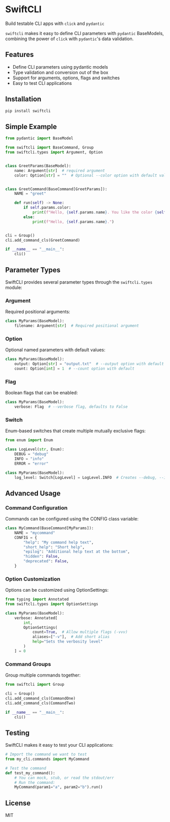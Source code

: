# SwiftCLI
Build testable CLI apps with `click` and `pydantic`

`swiftcli` makes it easy to define CLI parameters with `pydantic` BaseModels, combining the power of `click` with `pydantic`'s data validation.

## Features
- Define CLI parameters using pydantic models
- Type validation and conversion out of the box
- Support for arguments, options, flags and switches
- Easy to test CLI applications

## Installation
```bash
pip install swiftcli
```

## Simple Example
```python
from pydantic import BaseModel

from swiftcli import BaseCommand, Group
from swiftcli.types import Argument, Option


class GreetParams(BaseModel):
    name: Argument[str]  # required argument
    color: Option[str] = ""  # Optional --color option with default value


class GreetCommand(BaseCommand[GreetParams]):
    NAME = "greet"

    def run(self) -> None:
        if self.params.color:
            print(f"Hello, {self.params.name}. You like the color {self.params.color}.")
        else:
            print(f"Hello, {self.params.name}.")


cli = Group()
cli.add_command_cls(GreetCommand)

if __name__ == "__main__":
    cli()
```

## Parameter Types
SwiftCLI provides several parameter types through the `swiftcli.types` module:

### Argument
Required positional arguments:
```python
class MyParams(BaseModel):
    filename: Argument[str]  # Required positional argument
```

### Option
Optional named parameters with default values:
```python
class MyParams(BaseModel):
    output: Option[str] = "output.txt"  # --output option with default
    count: Option[int] = 1  # --count option with default
```

### Flag
Boolean flags that can be enabled:
```python
class MyParams(BaseModel):
    verbose: Flag  # --verbose flag, defaults to False
```

### Switch
Enum-based switches that create multiple mutually exclusive flags:
```python
from enum import Enum

class LogLevel(str, Enum):
    DEBUG = "debug"
    INFO = "info" 
    ERROR = "error"

class MyParams(BaseModel):
    log_level: Switch[LogLevel] = LogLevel.INFO  # Creates --debug, --info, --error flags
```

## Advanced Usage

### Command Configuration
Commands can be configured using the CONFIG class variable:

```python
class MyCommand(BaseCommand[MyParams]):
    NAME = "mycommand"
    CONFIG = {
        "help": "My command help text",
        "short_help": "Short help",
        "epilog": "Additional help text at the bottom",
        "hidden": False,
        "deprecated": False,
    }
```

### Option Customization
Options can be customized using OptionSettings:

```python
from typing import Annotated
from swiftcli.types import OptionSettings

class MyParams(BaseModel):
    verbose: Annotated[
        int,
        OptionSettings(
            count=True,  # Allow multiple flags (-vvv)
            aliases=["-v"],  # Add short alias
            help="Sets the verbosity level"
        )
    ] = 0
```

### Command Groups
Group multiple commands together:

```python
from swiftcli import Group

cli = Group()
cli.add_command_cls(CommandOne)
cli.add_command_cls(CommandTwo)

if __name__ == "__main__":
    cli()
```

## Testing
SwiftCLI makes it easy to test your CLI applications:

```python
# Import the command we want to test
from my_cli.commands import MyCommand

# Test the command
def test_my_command():
    # You can mock, stub, or read the stdout/err
    # Run the command:
    MyCommand(param1="a", param2="b").run()
```

## License
MIT
